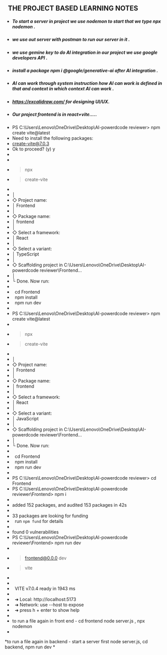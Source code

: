 ## &nbsp;            **THE PROJECT BASED LEARNING NOTES** 





* ##### To start a server in project we use nodemon to start that we type **npx nodemon** .
* ##### we use out server with **postman** to run our server in it .
* ##### we use gemine key to do **AI integration** in our project we use **google developers API** .
* ##### install a package **npm i @google/generative-ai** after AI integration .  
* ##### AI can work through **system instruction** how AI can work is defined in that and **context** in which context AI can work .
* ##### **https://excalidraw.com/** for designing UI/UX.
* ##### Our project frontend is in **react+vite**..... 
* PS C:\\Users\\Lenovo\\OneDrive\\Desktop\\AI-powerdcode reviewer> npm create vite@latest
* Need to install the following packages:
* create-vite@7.0.3
* Ok to proceed? (y) y
* 
* 
* > npx
* > create-vite
* 
* │
* ◇  Project name:
* │  Frontend
* │
* ◇  Package name:
* │  frontend
* │
* ◇  Select a framework:
* │  React
* │
* ◇  Select a variant:
* │  TypeScript
* │
* ◇  Scaffolding project in C:\\Users\\Lenovo\\OneDrive\\Desktop\\AI-powerdcode reviewer\\Frontend...
* │
* └  Done. Now run:
* 
* &nbsp; cd Frontend
* &nbsp; npm install
* &nbsp; npm run dev
* 
* PS C:\\Users\\Lenovo\\OneDrive\\Desktop\\AI-powerdcode reviewer> npm create vite@latest
* 
* > npx
* > create-vite
* 
* │
* ◇  Project name:
* │  Frontend
* │
* ◇  Package name:
* │  frontend
* │
* ◇  Select a framework:
* │  React
* │
* ◇  Select a variant:
* │  JavaScript
* │
* ◇  Scaffolding project in C:\\Users\\Lenovo\\OneDrive\\Desktop\\AI-powerdcode reviewer\\Frontend...
* │
* └  Done. Now run:
* 
* &nbsp; cd Frontend
* &nbsp; npm install
* &nbsp; npm run dev
* 
* PS C:\\Users\\Lenovo\\OneDrive\\Desktop\\AI-powerdcode reviewer> cd Frontend
* PS C:\\Users\\Lenovo\\OneDrive\\Desktop\\AI-powerdcode reviewer\\Frontend> npm i
* 
* added 152 packages, and audited 153 packages in 42s
* 
* 33 packages are looking for funding
* &nbsp; run `npm fund` for details
* 
* found 0 vulnerabilities
* PS C:\\Users\\Lenovo\\OneDrive\\Desktop\\AI-powerdcode reviewer\\Frontend> npm run dev
* 
* > frontend@0.0.0 dev
* > vite
* 
* 
* &nbsp; VITE v7.0.4  ready in 1943 ms
* 
* &nbsp; ➜  Local:   http://localhost:5173
* &nbsp; ➜  Network: use --host to expose
* &nbsp; ➜  press h + enter to show help
* 
* to run a file again in front end - cd frontend 
                                    node server.js , npx nodemon
* 
*to run a file again in backend - 
                                start a server first node server.js,
                                    cd backend,
                                    npm run dev
* 







